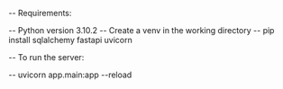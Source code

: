 -- Requirements:

-- Python version 3.10.2
-- Create a venv in the working directory
-- pip install sqlalchemy fastapi uvicorn

-- To run the server: 

-- uvicorn app.main:app --reload